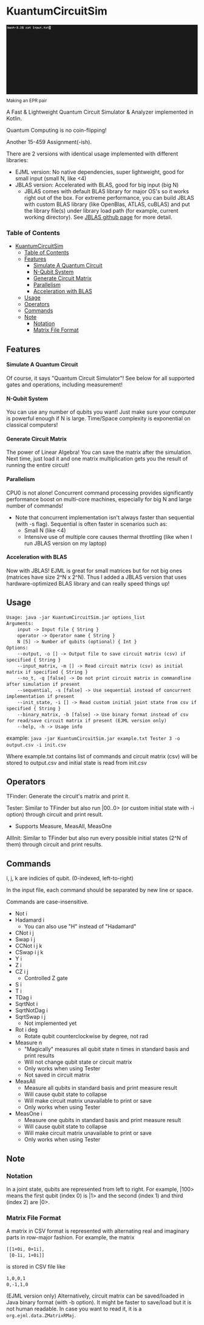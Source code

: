 # KuantumCircuitSim

![EPR](https://raw.githubusercontent.com/DEDZTBH/KuantumCircuitSim/master/EPR.gif)
<sub>Making an EPR pair</sub>

A Fast & Lightweight Quantum Circuit Simulator & Analyzer implemented in Kotlin.

Quantum Computing is no coin-flipping!

Another 15-459 Assignment(-ish).

There are 2 versions with identical usage implemented with different libraries:    
- EJML version: No native dependencies, super lightweight, good for small input (small N, like <4)
- JBLAS version: Accelerated with BLAS, good for big input (big N)
    - JBLAS comes with default BLAS library for major OS's so it works right out of the box. For extreme performance, you can build JBLAS with custom BLAS library (like OpenBlas, ATLAS, cuBLAS) and put the library file(s) under library load path (for example, current working directory). See [JBLAS github page](https://github.com/jblas-project/jblas) for more detail.
    
### Table of Contents
- [KuantumCircuitSim](#kuantumcircuitsim)
    - [Table of Contents](#table-of-contents)
  - [Features](#features)
    - [Simulate A Quantum Circuit](#simulate-a-quantum-circuit)
    - [N-Qubit System](#n-qubit-system)
    - [Generate Circuit Matrix](#generate-circuit-matrix)
    - [Parallelism](#parallelism)
    - [Acceleration with BLAS](#acceleration-with-blas)
  - [Usage](#usage)
  - [Operators](#operators)
  - [Commands](#commands)
  - [Note](#note)
    - [Notation](#notation)
    - [Matrix File Format](#matrix-file-format)

## Features
#### Simulate A Quantum Circuit
Of course, it says "Quantum Circuit Simulator"! See below for all supported gates and operations, including measurement!

#### N-Qubit System
You can use any number of qubits you want! Just make sure your computer is powerful enough if N is large. Time/Space complexity is exponential on classical computers!

#### Generate Circuit Matrix
The power of Linear Algebra! You can save the matrix after the simulation. Next time, just load it and one matrix multiplication gets you the result of running the entire circuit!

#### Parallelism
CPU0 is not alone! Concurrent command processing provides significantly performance boost on multi-core machines, especially for big N and large number of commands!
- Note that concurrent implementation isn't always faster than sequential (with -s flag). Sequential is often faster in scenarios such as:
    - Small N (like <4)
    - Intensive use of multiple core causes thermal throttling (like when I run JBLAS version on my laptop)

#### Acceleration with BLAS
Now with JBLAS! EJML is great for small matrices but for not big ones (matrices have size 2^N x 2^N). Thus I added a JBLAS version that uses hardware-optimized BLAS library and can really speed things up!

## Usage

```
Usage: java -jar KuantumCircuitSim.jar options_list
Arguments: 
    input -> Input file { String }
    operator -> Operator name { String }
    N [5] -> Number of qubits (optional) { Int }
Options: 
    --output, -o [] -> Output file to save circuit matrix (csv) if specified { String }
    --input_matrix, -m [] -> Read circuit matrix (csv) as initial matrix if specified { String }
    --no_t, -q [false] -> Do not print circuit matrix in commandline after simulation if present 
    --sequential, -s [false] -> Use sequential instead of concurrent implementation if present 
    --init_state, -i [] -> Read custom initial joint state from csv if specified { String }
    --binary_matrix, -b [false] -> Use binary format instead of csv for read/save circuit matrix if present (EJML version only)
    --help, -h -> Usage info 
```

example: ```java -jar KuantumCircuitSim.jar example.txt Tester 3 -o output.csv -i init.csv```

Where example.txt contains list of commands and circuit matrix (csv) will be stored to output.csv and initial state is read from init.csv

## Operators

TFinder: Generate the circuit's matrix and print it.

Tester: Similar to TFinder but also run |00..0> (or custom initial state with -i option) through circuit and print result.
- Supports Measure, MeasAll, MeasOne

AllInit: Similar to TFinder but also run every possible initial states (2^N of them) through circuit and print results.

## Commands
i, j, k are indicies of qubit. (0-indexed, left-to-right)

In the input file, each command should be separated by new line or space.

Commands are case-insensitive.

- Not i
- Hadamard i
    + You can also use "H" instead of "Hadamard"
- CNot i j
- Swap i j
- CCNot i j k
- CSwap i j k
- Y i
- Z i
- CZ i j
    + Controlled Z gate
- S i
- T i
- TDag i
- SqrtNot i
- SqrtNotDag i
- SqrtSwap i j
    + Not implemented yet
- Rot i deg
    + Rotate qubit counterclockwise by degree, not rad
- Measure n
    + "Magically" measures all qubit state n times in standard basis and print results
    + Will not change qubit state or circuit matrix
    + Only works when using Tester
    + Not saved in circuit matrix
- MeasAll
    + Measure all qubits in standard basis and print measure result
    + Will cause qubit state to collapse
    + Will make circuit matrix unavailable to print or save
    + Only works when using Tester
- MeasOne i
    + Measure one qubits in standard basis and print measure result
    + Will cause qubit state to collapse
    + Will make circuit matrix unavailable to print or save
    + Only works when using Tester
    
## Note

### Notation

In a joint state, qubits are represented from left to right. For example, |100> means the first qubit (index 0) is |1> and the second (index 1) and third (index 2) are |0>.

### Matrix File Format

A matrix in CSV format is represented with alternating real and imaginary parts in row-major fashion.
For example, the matrix
```
[[1+0i, 0+1i],
 [0-1i, 1+0i]]
```
is stored in CSV file like
```
1,0,0,1
0,-1,1,0
```
(EJML version only) Alternatively, circuit matrix can be saved/loaded in Java binary format (with -b option). It might be faster to save/load but it is not human readable. In case you want to read it, it is a `org.ejml.data.ZMatrixRMaj`.
